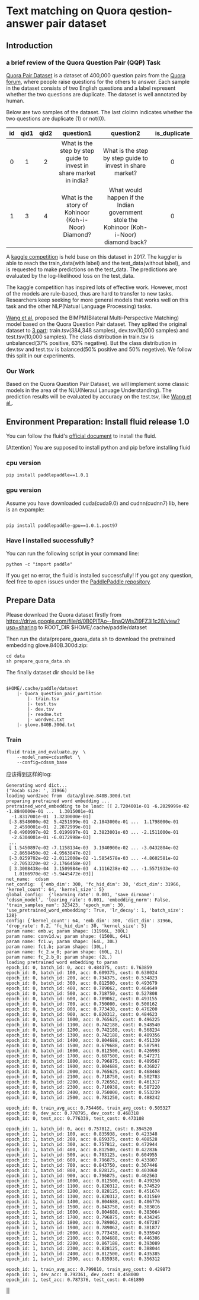 # Text matching on Quora qestion-answer pair dataset

## Introduction

### a brief review of the Quora Question Pair (QQP) Task

[Quora Pair Dataset](https://data.quora.com/First-Quora-Dataset-Release-Question-Pairs) is a dataset of 400,000 question pairs from the [Quora forum](https://www.quora.com/), where people raise questions for the others to answer. Each sample in the dataset consists of two English questions and a label represent whether the two questions are duplicate. The dataset is well annotated by human. 

Below are two samples of the dataset. The last clolmn indicates whether the two questions are duplicate (1) or not(0).

|id | qid1 | qid2| question1| question2| is_duplicate
|:---:|:---:|:---:|:---:|:---:|:---:|
|0 |1 |2 |What is the step by step guide to invest in share market in india? |What is the step by step guide to invest in share market? |0|
|1 |3 |4 |What is the story of Kohinoor (Koh-i-Noor) Diamond? | What would happen if the Indian government stole the Kohinoor (Koh-i-Noor) diamond back? |0|

 A [kaggle competition](https://www.kaggle.com/c/quora-question-pairs#description) is held base on this dataset in 2017. The kaggler is able to reach the train_data(with label) and the test_data(without label), and is requested to make predictions on the test_data. The predictions are evaluated by the log-likelihood loss on the test_data.

The kaggle competition has inspired lots of effective work. However, most of the models are rule-based, thus are hard to transfer to new tasks. Researchers keep seeking for more general models that works well on this task and the other NLP(Natual Language Processing) tasks.

[Wang et al.](https://arxiv.org/abs/1702.03814) proposed the BIMPM(Bilateral Multi-Perspective Matching) model based on the Quora Question Pair dataset. They splited the original dataset to [3 part](https://drive.google.com/file/d/0B0PlTAo--BnaQWlsZl9FZ3l1c28/view?usp=sharing): train.tsv(384,348 samples), dev.tsv(10,000 samples) and test.tsv(10,000 samples). The class distribution in train.tsv is unbalanced(37% positive, 63% negative). But the class distribution in dev.tsv and test.tsv is balanced(50% positive and 50% negetive). We follow this split in our experiments. 

### Our Work

Based on the Quora Question Pair Dataset, we will implement some classic models in the area of the NLU(Neraul Lanuage Understanding). The prediction results will be evaluated by accuracy on the test.tsv, like [Wang et al.](https://arxiv.org/abs/1702.03814).

## Environment Preparation: Install fluid release 1.0

You can follow the fluid's [official document](http://www.paddlepaddle.org/documentation/docs/en/1.0/build_and_install/pip_install_en.html) to install the fluid. 

[Attention] You are supposed to install python and pip before installing fluid

### cpu version

```
pip install paddlepaddle==1.0.1
```

### gpu version

Assume you have downloaded cuda(cuda9.0) and cudnn(cudnn7) lib, here is an expample:

```shell

pip install paddlepaddle-gpu==1.0.1.post97

```

### Have I installed successfully?

You can run the following script in your command line:

```shell
python -c "import paddle"
```

If you get no error, the fluid is installed successfully! If you got any question, feel free to open issues under the [PaddlePaddle repository](https://github.com/PaddlePaddle/Paddle/issues). 

## Prepare Data

Please download the Quora dataset firstly from https://drive.google.com/file/d/0B0PlTAo--BnaQWlsZl9FZ3l1c28/view?usp=sharing
 to ROOT_DIR $HOME/.cache/paddle/dataset

Then run the data/prepare_quora_data.sh to download the pretrained embedding glove.840B.300d.zip:

```shell
cd data
sh prepare_quora_data.sh   
```

The finally dataset dir should be like

```shell

$HOME/.cache/paddle/dataset
    |- Quora_question_pair_partition
        |- train.tsv
        |- test.tsv
        |- dev.tsv
        |- readme.txt
        |- wordvec.txt
    |- glove.840B.300d.txt
```


### Train

```shell
fluid train_and_evaluate.py  \
    --model_name=cdssmNet  \
    --config=cdssm_base
```

应该得到这样的log:

```shell
Generating word dict...
('Vocab size: ', 31966)
loading word2vec from  data/glove.840B.300d.txt
preparing pretrained word embedding ...
pretrained_word_embedding to be load: [[ 2.7204001e-01 -6.2029999e-02 -1.8840000e-01 ...  1.3015001e-01
  -1.8317001e-01  1.3230000e-01]
 [-3.8548000e-02  5.4251999e-01 -2.1843000e-01 ...  1.1798000e-01
   2.4590001e-01  2.2872999e-01]
 [-8.4960997e-02  5.0199997e-01  2.3823001e-03 ... -2.1511000e-01
  -2.6304001e-01 -6.0172998e-03]
 ...
 [ 1.5450897e-02 -7.1158134e-03  3.1940900e-02 ... -3.0432804e-02
  -2.8658450e-02 -4.9563847e-02]
 [-3.0259702e-02 -2.0112008e-02 -1.5854578e-03 ... -4.8602581e-02
  -2.7053220e-02 -2.1766458e-02]
 [ 3.3008438e-04  3.1509984e-03  4.1116238e-02 ... -1.5571933e-02
   1.0166970e-02 -5.9445472e-03]]
net_name:  cdssm
net_config:  {'emb_dim': 300, 'fc_hid_dim': 30, 'dict_dim': 31966, 'kernel_count': 64, 'kernel_size': 5}
global_config:  {'learning_rate': 0.001, 'save_dirname': 'cdssm_model', 'learing_rate': 0.001, 'embedding_norm': False, 'train_samples_num': 323423, 'epoch_num': 30, 'use_pretrained_word_embedding': True, 'lr_decay': 1, 'batch_size': 128}
config: {'kernel_count': 64, 'emb_dim': 300, 'dict_dim': 31966, 'drop_rate': 0.2, 'fc_hid_dim': 30, 'kernel_size': 5}
param name: emb.w; param shape: (31966L, 300L)
param name: conv1d.w; param shape: (1500L, 64L)
param name: fc1.w; param shape: (64L, 30L)
param name: fc1.b; param shape: (30L,)
param name: fc_2.w_0; param shape: (60L, 2L)
param name: fc_2.b_0; param shape: (2L,)
loading pretrained word embedding to param
epoch_id: 0, batch_id: 0, acc: 0.484375, cost: 0.763859
epoch_id: 0, batch_id: 100, acc: 0.609375, cost: 0.638024
epoch_id: 0, batch_id: 200, acc: 0.734375, cost: 0.534823
epoch_id: 0, batch_id: 300, acc: 0.812500, cost: 0.493679
epoch_id: 0, batch_id: 400, acc: 0.789062, cost: 0.464649
epoch_id: 0, batch_id: 500, acc: 0.718750, cost: 0.527808
epoch_id: 0, batch_id: 600, acc: 0.789062, cost: 0.493155
epoch_id: 0, batch_id: 700, acc: 0.750000, cost: 0.500162
epoch_id: 0, batch_id: 800, acc: 0.773438, cost: 0.476200
epoch_id: 0, batch_id: 900, acc: 0.820312, cost: 0.484623
epoch_id: 0, batch_id: 1000, acc: 0.765625, cost: 0.496225
epoch_id: 0, batch_id: 1100, acc: 0.742188, cost: 0.548540
epoch_id: 0, batch_id: 1200, acc: 0.742188, cost: 0.568234
epoch_id: 0, batch_id: 1300, acc: 0.742188, cost: 0.489356
epoch_id: 0, batch_id: 1400, acc: 0.804688, cost: 0.451339
epoch_id: 0, batch_id: 1500, acc: 0.679688, cost: 0.587591
epoch_id: 0, batch_id: 1600, acc: 0.812500, cost: 0.426993
epoch_id: 0, batch_id: 1700, acc: 0.687500, cost: 0.547271
epoch_id: 0, batch_id: 1800, acc: 0.796875, cost: 0.489567
epoch_id: 0, batch_id: 1900, acc: 0.804688, cost: 0.436827
epoch_id: 0, batch_id: 2000, acc: 0.765625, cost: 0.468468
epoch_id: 0, batch_id: 2100, acc: 0.718750, cost: 0.502783
epoch_id: 0, batch_id: 2200, acc: 0.726562, cost: 0.461317
epoch_id: 0, batch_id: 2300, acc: 0.710938, cost: 0.587220
epoch_id: 0, batch_id: 2400, acc: 0.750000, cost: 0.553239
epoch_id: 0, batch_id: 2500, acc: 0.781250, cost: 0.488242

epoch_id: 0, train_avg_acc: 0.754466, train_avg_cost: 0.505327
epoch_id: 0, dev_acc: 0.778795, dev_cost: 0.468318
epoch_id: 0, test_acc: 0.776339, test_cost: 0.473108

epoch_id: 1, batch_id: 0, acc: 0.757812, cost: 0.394520
epoch_id: 1, batch_id: 100, acc: 0.835938, cost: 0.423348
epoch_id: 1, batch_id: 200, acc: 0.859375, cost: 0.408528
epoch_id: 1, batch_id: 300, acc: 0.757812, cost: 0.472944
epoch_id: 1, batch_id: 400, acc: 0.812500, cost: 0.422836
epoch_id: 1, batch_id: 500, acc: 0.703125, cost: 0.604955
epoch_id: 1, batch_id: 600, acc: 0.796875, cost: 0.433807
epoch_id: 1, batch_id: 700, acc: 0.843750, cost: 0.367446
epoch_id: 1, batch_id: 800, acc: 0.828125, cost: 0.403060
epoch_id: 1, batch_id: 900, acc: 0.796875, cost: 0.462563
epoch_id: 1, batch_id: 1000, acc: 0.812500, cost: 0.439250
epoch_id: 1, batch_id: 1100, acc: 0.820312, cost: 0.374529
epoch_id: 1, batch_id: 1200, acc: 0.828125, cost: 0.451674
epoch_id: 1, batch_id: 1300, acc: 0.820312, cost: 0.431569
epoch_id: 1, batch_id: 1400, acc: 0.804688, cost: 0.406776
epoch_id: 1, batch_id: 1500, acc: 0.843750, cost: 0.383016
epoch_id: 1, batch_id: 1600, acc: 0.804688, cost: 0.383064
epoch_id: 1, batch_id: 1700, acc: 0.796875, cost: 0.434245
epoch_id: 1, batch_id: 1800, acc: 0.789062, cost: 0.467287
epoch_id: 1, batch_id: 1900, acc: 0.789062, cost: 0.381877
epoch_id: 1, batch_id: 2000, acc: 0.773438, cost: 0.535949
epoch_id: 1, batch_id: 2100, acc: 0.804688, cost: 0.446306
epoch_id: 1, batch_id: 2200, acc: 0.867188, cost: 0.393089
epoch_id: 1, batch_id: 2300, acc: 0.828125, cost: 0.388044
epoch_id: 1, batch_id: 2400, acc: 0.812500, cost: 0.435385
epoch_id: 1, batch_id: 2500, acc: 0.835938, cost: 0.356312

epoch_id: 1, train_avg_acc: 0.799810, train_avg_cost: 0.429873
epoch_id: 1, dev_acc: 0.792361, dev_cost: 0.458000
epoch_id: 1, test_acc: 0.787376, test_cost: 0.461890

```

||
